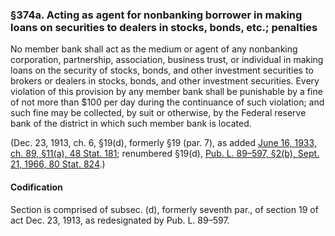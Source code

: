 ### §374a. Acting as agent for nonbanking borrower in making loans on securities to dealers in stocks, bonds, etc.; penalties ###

No member bank shall act as the medium or agent of any nonbanking corporation, partnership, association, business trust, or individual in making loans on the security of stocks, bonds, and other investment securities to brokers or dealers in stocks, bonds, and other investment securities. Every violation of this provision by any member bank shall be punishable by a fine of not more than $100 per day during the continuance of such violation; and such fine may be collected, by suit or otherwise, by the Federal reserve bank of the district in which such member bank is located.

(Dec. 23, 1913, ch. 6, §19(d), formerly §19 (par. 7), as added [June 16, 1933, ch. 89, §11(a), 48 Stat. 181](/statviewer.htm?volume=48&page=181); renumbered §19(d), [Pub. L. 89–597, §2(b), Sept. 21, 1966, 80 Stat. 824](/statviewer.htm?volume=80&page=824).)

#### Codification ####

Section is comprised of subsec. (d), formerly seventh par., of section 19 of act Dec. 23, 1913, as redesignated by Pub. L. 89–597.